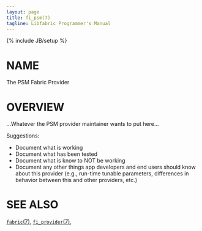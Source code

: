 ```yaml
---
layout: page
title: fi_psm(7)
tagline: Libfabric Programmer's Manual
---
```

{% include JB/setup %}

# NAME

The PSM Fabric Provider

# OVERVIEW

...Whatever the PSM provider maintainer wants to put here...

Suggestions:

* Document what is working
* Document what has been tested
* Document what is know to NOT be working
* Document any other things app developers and end users should know
  about this provider (e.g., run-time tunable parameters,
  differences in behavior between this and other providers, etc.)

# SEE ALSO

[`fabric`(7)](fabric.7.html),
[`fi_provider`(7)](fi_provider.7.html),

